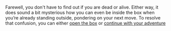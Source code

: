 Farewell, you don't have to find out if you are dead or alive. Either way, it does sound a bit mysterious how you can even be inside the box when you’re already standing outside, pondering on your next move. To resolve that confusion, you can either [open the box](dead-or-alive/dead-or-alive.md) or [continue with your adventure](../marshmallow.md)
